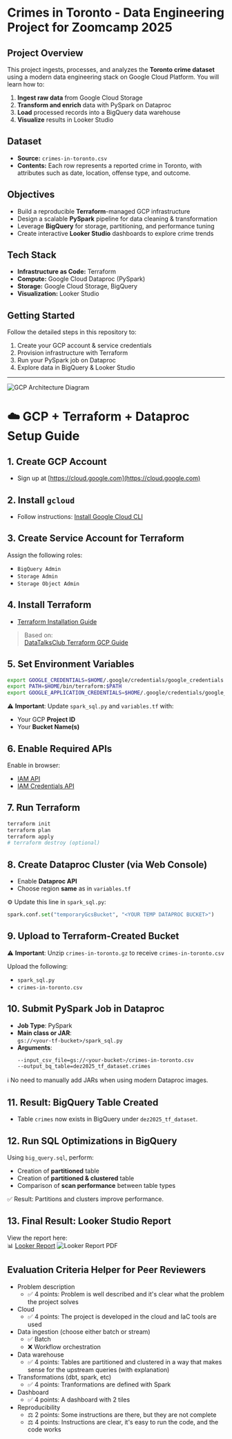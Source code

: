 # Crimes in Toronto - Data Engineering Project for Zoomcamp 2025

## Project Overview

This project ingests, processes, and analyzes the **Toronto crime dataset** using a modern data engineering stack on Google Cloud Platform. You will learn how to:

1. **Ingest raw data** from Google Cloud Storage
2. **Transform and enrich** data with PySpark on Dataproc
3. **Load** processed records into a BigQuery data warehouse
4. **Visualize** results in Looker Studio

## Dataset

- **Source:** `crimes-in-toronto.csv`
- **Contents:** Each row represents a reported crime in Toronto, with attributes such as date, location, offense type, and outcome.

## Objectives

- Build a reproducible **Terraform**-managed GCP infrastructure
- Design a scalable **PySpark** pipeline for data cleaning & transformation
- Leverage **BigQuery** for storage, partitioning, and performance tuning
- Create interactive **Looker Studio** dashboards to explore crime trends

## Tech Stack

- **Infrastructure as Code:** Terraform
- **Compute:** Google Cloud Dataproc (PySpark)
- **Storage:** Google Cloud Storage, BigQuery
- **Visualization:** Looker Studio

## Getting Started

Follow the detailed steps in this repository to:

1. Create your GCP account & service credentials
2. Provision infrastructure with Terraform
3. Run your PySpark job on Dataproc
4. Explore data in BigQuery & Looker Studio

---

![GCP Architecture Diagram](assets/diagram.svg)

# ☁️ GCP + Terraform + Dataproc Setup Guide

## 1. Create GCP Account

- Sign up at [https://cloud.google.com](https://cloud.google.com)

## 2. Install `gcloud`

- Follow instructions: [Install Google Cloud CLI](https://cloud.google.com/sdk/docs/install)

## 3. Create Service Account for Terraform

Assign the following roles:

- `BigQuery Admin`
- `Storage Admin`
- `Storage Object Admin`

## 4. Install Terraform

- [Terraform Installation Guide](https://developer.hashicorp.com/terraform/downloads)

> Based on:  
> [DataTalksClub Terraform GCP Guide](https://github.com/DataTalksClub/data-engineering-zoomcamp/blob/main/01-docker-terraform/1_terraform_gcp/2_gcp_overview.md)

## 5. Set Environment Variables

```bash
export GOOGLE_CREDENTIALS=$HOME/.google/credentials/google_credentials.json
export PATH=$HOME/bin/terraform:$PATH
export GOOGLE_APPLICATION_CREDENTIALS=$HOME/.google/credentials/google_credentials.json
```

⚠️ **Important**: Update `spark_sql.py` and `variables.tf` with:

- Your GCP **Project ID**
- Your **Bucket Name(s)**

## 6. Enable Required APIs

Enable in browser:

- [IAM API](https://console.cloud.google.com/apis/library/iam.googleapis.com)
- [IAM Credentials API](https://console.cloud.google.com/apis/library/iamcredentials.googleapis.com)

## 7. Run Terraform

```bash
terraform init
terraform plan
terraform apply
# terraform destroy (optional)
```

## 8. Create Dataproc Cluster (via Web Console)

- Enable **Dataproc API**
- Choose region **same** as in `variables.tf`

⚙️ Update this line in `spark_sql.py`:

```python
spark.conf.set("temporaryGcsBucket", "<YOUR TEMP DATAPROC BUCKET>")
```

## 9. Upload to Terraform-Created Bucket

⚠️ **Important**: Unzip `crimes-in-toronto.gz` to receive `crimes-in-toronto.csv`

Upload the following:

- `spark_sql.py`
- `crimes-in-toronto.csv`

## 10. Submit PySpark Job in Dataproc

- **Job Type**: PySpark
- **Main class or JAR**:  
  `gs://<your-tf-bucket>/spark_sql.py`
- **Arguments**:
  ```bash
  --input_csv_file=gs://<your-bucket>/crimes-in-toronto.csv
  --output_bq_table=dez2025_tf_dataset.crimes
  ```

ℹ️ No need to manually add JARs when using modern Dataproc images.

## 11. Result: BigQuery Table Created

- Table `crimes` now exists in BigQuery under `dez2025_tf_dataset`.

## 12. Run SQL Optimizations in BigQuery

Using `big_query.sql`, perform:

- Creation of **partitioned** table
- Creation of **partitioned & clustered** table
- Comparison of **scan performance** between table types

✅ Result: Partitions and clusters improve performance.

## 13. Final Result: Looker Studio Report

View the report here:  
📊 [Looker Report](https://lookerstudio.google.com/reporting/107f5bc7-2939-4f78-9db9-3eea07a72e44)
![Looker Report PDF](assets/Crimes_in_Toronto.png)

## Evaluation Criteria Helper for Peer Reviewers

- Problem description
  - ✅ 4 points: Problem is well described and it's clear what the problem the project solves
- Cloud
  - ✅ 4 points: The project is developed in the cloud and IaC tools are used
- Data ingestion (choose either batch or stream)
  - ✅ Batch
  - ❌ Workflow orchestration
- Data warehouse
  - ✅ 4 points: Tables are partitioned and clustered in a way that makes sense for the upstream queries (with explanation)
- Transformations (dbt, spark, etc)
  - ✅ 4 points: Tranformations are defined with Spark
- Dashboard
  - ✅ 4 points: A dashboard with 2 tiles
- Reproducibility
  - ⚖️ 2 points: Some instructions are there, but they are not complete
  - ⚖️ 4 points: Instructions are clear, it's easy to run the code, and the code works
